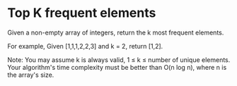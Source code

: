 # Top K frequent elements
Given a non-empty array of integers, return the k most frequent elements.

For example,
Given [1,1,1,2,2,3] and k = 2, return [1,2].

Note: 
You may assume k is always valid, 1 ≤ k ≤ number of unique elements.
Your algorithm's time complexity must be better than O(n log n), where n is the array's size.
